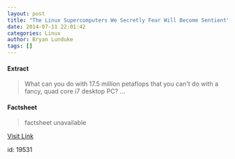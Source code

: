 ```yaml
---
layout: post
title: "The Linux Supercomputers We Secretly Fear Will Become Sentient"
date: 2014-07-11 22:01:42
categories: Linux
author: Bryan Lunduke
tags: []
---
```



#### Extract
>What can you do with 17.5 million petaflops that you can't do with a fancy, quad core i7 desktop PC?...

#### Factsheet
>factsheet unavailable

[Visit Link](https://www.linux.com/news/enterprise/high-performance/147-high-performance/780158-the-linux-supercomputers-we-secretly-fear-will-become-sentient/)

id:   19531
